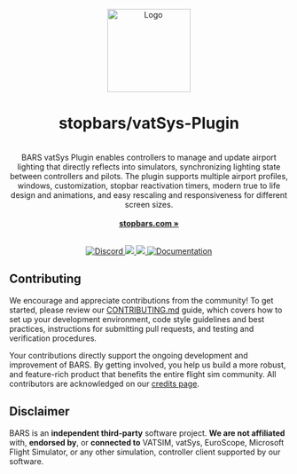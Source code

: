 <p align="center">
  <p align="center">
   <img width="150" height="150" src="https://stopbars.com/favicon.png" alt="Logo">
  </p>
	<h1 align="center"><b>stopbars/vatSys-Plugin</b></h1>
	<p align="center">
    <br />
    BARS vatSys Plugin enables controllers to manage and update airport lighting that directly reflects into simulators, synchronizing lighting state between controllers and pilots. The plugin supports multiple airport profiles, windows, customization, stopbar reactivation timers, modern true to life design and animations, and easy rescaling and responsiveness for different screen sizes.
    <br />
    <br />
    <a href="https://stopbars.com"><strong>stopbars.com »</strong></a>
    <br />
  </p>
</p>

<p align="center">
  <br />
  <a href="https://stopbars.com/discord" target="_blank" rel="noopener noreferrer">
	<img src="https://img.shields.io/badge/Discord-Join%20Server-5865F2?logo=discord&logoColor=white" alt="Discord">
  </a>
  <a href="https://opencollective.com/stopbars">
    <img src="https://img.shields.io/static/v1?label=&message=Open%20Collective&color=297EF2&logo=opencollective&logoColor=white" />
  </a>
  <a href="https://www.mozilla.org/en-US/MPL/2.0/">
    <img src="https://img.shields.io/static/v1?label=Licence&message=MPL-2.0&color=000" />
  </a>
  <a href="https://docs.stopbars.com/vatsys" target="_blank" rel="noopener noreferrer">
    <img src="https://img.shields.io/badge/Documentation-e81919.svg" alt="Documentation">
  </a>
  <br />
</p>

## Contributing

We encourage and appreciate contributions from the community! To get started, please review our [CONTRIBUTING.md](CONTRIBUTING.md) guide, which covers how to set up your development environment, code style guidelines and best practices, instructions for submitting pull requests, and testing and verification procedures.

Your contributions directly support the ongoing development and improvement of BARS. By getting involved, you help us build a more robust, and feature-rich product that benefits the entire flight sim community. All contributors are acknowledged on our [credits page](https://stopbars.com/credits).

## Disclaimer

BARS is an **independent third-party** software project. **We are not affiliated** with, **endorsed by**, or **connected to** VATSIM, vatSys, EuroScope, Microsoft Flight Simulator, or any other simulation, controller client supported by our software.

